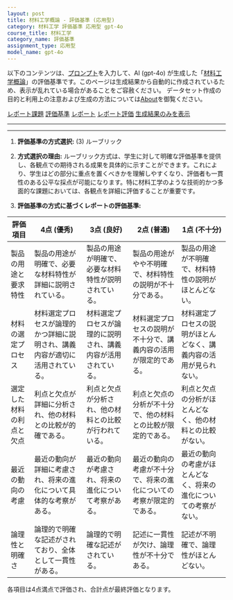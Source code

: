 ```yaml
---
layout: post
title: 材料工学概論 - 評価基準 (応用型)
category: 材料工学 評価基準 応用型 gpt-4o
course_title: 材料工学
category_name: 評価基準
assignment_type: 応用型
model_name: gpt-4o
---
```


以下のコンテンツは、[プロンプト](http://127.0.0.1:8000/generated/材料工学/gpt-4o/prompt_評価基準-応用型.md)を入力して、AI (gpt-4o) が生成した「[材料工学概論](/contents/材料工学/)」の評価基準です。このページは生成結果から自動的に作成されているため、表示が乱れている場合があることをご容赦ください。
データセット作成の目的と利用上の注意および生成の方法については[About](/About)を御覧ください。

[レポート課題](../レポート課題-応用型)
[評価基準](../評価基準-応用型)
[レポート](../レポート-応用型)
[レポート評価](../レポート評価-応用型)
[生成結果のみを表示](http://127.0.0.1:8000/generated/材料工学/gpt-4o/評価基準-応用型.md)
  

***
***
  
1. **評価基準の方式選択:** (3) ルーブリック

2. **方式選択の理由:** 
   ルーブリック方式は、学生に対して明確な評価基準を提供し、各観点での期待される成果を具体的に示すことができます。これにより、学生はどの部分に重点を置くべきかを理解しやすくなり、評価者も一貫性のある公平な採点が可能になります。特に材料工学のような技術的かつ多面的な課題においては、各観点を詳細に評価することが重要です。

3. **評価基準の方式に基づくレポートの評価基準:**

| 評価項目                     | 4点 (優秀)                                                                 | 3点 (良好)                                                             | 2点 (普通)                                                             | 1点 (不十分)                                                         |
|------------------------------|----------------------------------------------------------------------------|------------------------------------------------------------------------|------------------------------------------------------------------------|----------------------------------------------------------------------|
| 製品の用途と要求特性         | 製品の用途が明確で、必要な材料特性が詳細に説明されている。                 | 製品の用途が明確で、必要な材料特性が説明されている。                   | 製品の用途がやや不明確で、材料特性の説明が不十分である。             | 製品の用途が不明確で、材料特性の説明がほとんどない。               |
| 材料の選定プロセス           | 材料選定プロセスが論理的かつ詳細に説明され、講義内容が適切に活用されている。 | 材料選定プロセスが論理的に説明され、講義内容が活用されている。         | 材料選定プロセスの説明が不十分で、講義内容の活用が限定的である。     | 材料選定プロセスの説明がほとんどなく、講義内容の活用が見られない。 |
| 選定した材料の利点と欠点     | 利点と欠点が詳細に分析され、他の材料との比較が的確である。                 | 利点と欠点が分析され、他の材料との比較が行われている。                 | 利点と欠点の分析が不十分で、他の材料との比較が限定的である。         | 利点と欠点の分析がほとんどなく、他の材料との比較がない。           |
| 最近の動向の考慮             | 最近の動向が詳細に考慮され、将来の進化について具体的な考察がある。         | 最近の動向が考慮され、将来の進化について考察がある。                   | 最近の動向の考慮が不十分で、将来の進化についての考察が限定的である。 | 最近の動向の考慮がほとんどなく、将来の進化についての考察がない。   |
| 論理性と明確さ               | 論理的で明確な記述がされており、全体として一貫性がある。                   | 論理的で明確な記述がされている。                                       | 記述に一貫性が欠け、論理性が不十分である。                           | 記述が不明確で、論理性がほとんどない。                             |

各項目は4点満点で評価され、合計点が最終評価となります。
